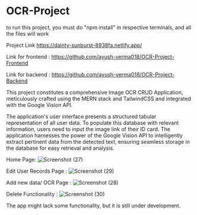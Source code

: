 ﻿# OCR-Project
to run this project, you must do "npm install" in respective terminals, and all the files will work

Project Link
https://dainty-sunburst-8938fa.netlify.app/

Link for frontend : https://github.com/ayush-verma018/OCR-Project-Frontend

Link for backend : https://github.com/ayush-verma018/OCR-Project-Backend

This project constitutes a comprehensive Image OCR CRUD Application, meticulously crafted using the MERN stack and TailwindCSS and integrated with the Google Vision API.

The application's user interface presents a structured tabular representation of all user data. To populate this database with relevant information, users need to input the image link of their ID card. The application harnesses the power of the Google Vision API to intelligently extract pertinent data from the detected text, ensuring seamless storage in the database for easy retrieval and analysis.

Home Page:
![Screenshot (27)](https://github.com/ayush-verma018/OCR-Project/assets/77916121/246944cc-15bf-4299-98f6-5f542bac02d8)

Edit User Records Page :
![Screenshot (29)](https://github.com/ayush-verma018/OCR-Project/assets/77916121/e3cde2f6-ea7b-4f1e-87cc-f16851f3c4e9)

Add new data/ OCR Page :
![Screenshot (28)](https://github.com/ayush-verma018/OCR-Project/assets/77916121/e3b0b629-d0f0-429c-aa78-f0af29e29972)

Delete Functionality :
![Screenshot (30)](https://github.com/ayush-verma018/OCR-Project/assets/77916121/e605ca78-d354-490e-878d-7a5dca310080)

The app might lack some functionality, but it is still under development.
